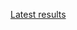 [Latest results](http://deepdive1.chtc.wisc.edu/runs/stromatolites_48616cd2c79bb3fc0142800e68c7e19499d90c9b_19h55_25Aug16.zip)
